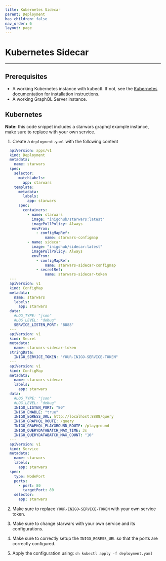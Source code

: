 ```yaml
---
title: Kubernetes Sidecar
parent: Deployment
has_children: false
nav_order: 6
layout: page
---
```


# Kubernetes Sidecar
--------------------

Prerequisites
-----

- A working Kubernetes instance with kubectl. If not, see the [Kubernetes documentation](https://kubernetes.io/docs/setup) for installation instructions.
- A working GraphQL Server instance.

Kubernetes
-----

  **Note:** this code snippet includes a starwars graphql example instance, make sure to replace with your own service.

  1. Create a `deployment.yaml` with the following content

  ``` yaml
    apiVersion: apps/v1
    kind: Deployment
    metadata:
      name: starwars
    spec:
      selector:
        matchLabels:
          app: starwars
      template:
        metadata:
          labels:
            app: starwars
        spec:
          containers:
            - name: starwars
              image: "inigohub/starwars:latest"
              imagePullPolicy: Always
              envFrom:
                - configMapRef:
                    name: starwars-configmap
            - name: sidecar
              image: "inigohub/sidecar:latest"
              imagePullPolicy: Always
              envFrom:
                - configMapRef:
                    name: starwars-sidecar-configmap
                - secretRef:
                    name: starwars-sidecar-token
    --- 
    apiVersion: v1
    kind: ConfigMap
    metadata:
      name: starwars
      labels:
        app: starwars
    data:
      #LOG_TYPE: "json"
      #LOG_LEVEL: "debug"
      SERVICE_LISTEN_PORT: "8888"
    ---
    apiVersion: v1
    kind: Secret
    metadata:
      name: starwars-sidecar-token
    stringData:
      INIGO_SERVICE_TOKEN: "YOUR-INIGO-SERVICE-TOKEN"
    ---
    apiVersion: v1
    kind: ConfigMap
    metadata:
      name: starwars-sidecar
      labels:
        app: starwars
    data:
      #LOG_TYPE: "json"
      #LOG_LEVEL: "debug"
      INIGO_LISTEN_PORT: "80"
      INIGO_ENABLE: "true"
      INIGO_EGRESS_URL: http://localhost:8888/query
      INIGO_GRAPHQL_ROUTE: /query
      INIGO_GRAPHQL_PLAYGROUND_ROUTE: /playground
      INIGO_QUERYDATABATCH_MAX_TIME: 3s
      INIGO_QUERYDATABATCH_MAX_COUNT: "10"
    ---
    apiVersion: v1
    kind: Service
    metadata:
      name: starwars
      labels:
        app: starwars
    spec:
      type: NodePort
      ports:
        - port: 80
          targetPort: 80
      selector:
        app: starwars
  ```

  2. Make sure to replace `YOUR-INIGO-SERVICE-TOKEN` with your own service token.

  3. Make sure to change starwars with your own service and its configurations.

  4. Make sure to correctly setup the `INIGO_EGRESS_URL` so that the ports are correctly configured.

  5. Apply the configuration using:
    ``` sh
      kubectl apply -f deployment.yaml
    ```
